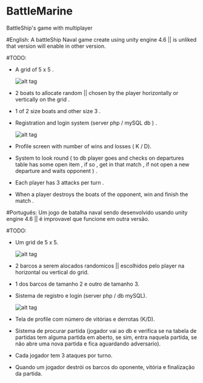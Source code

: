 # BattleMarine
BattleShip's game with multiplayer 

#English:
A battleShip Naval game create using unity engine 4.6 || is unliked that version will enable in other version.

#TODO:

- A grid of 5 x 5 .

    ![alt tag](http://imgur.com/l0dpBgz.png)

- 2 boats to allocate random || chosen by the player horizontally or vertically on the grid .

- 1 of 2 size boats and other size 3 .

- Registration and login system (server php / mySQL db ) .

  ![alt tag](http://imgur.com/SoDoBvN.png)

- Profile screen with number of wins and losses ( K / D).

- System to look round ( to db player goes and checks on departures table has some open item , if so , get in that match , if not open a new departure and waits opponent ) .

- Each player has 3 attacks per turn .

- When a player destroys the boats of the opponent, win and finish the match .

#Português:
Um jogo de batalha naval sendo desenvolvido usando unity engine 4.6 || é improvavel que funcione em outra versão.

#TODO:

- Um grid de 5 x 5.
  
  ![alt tag](http://imgur.com/l0dpBgz.png)
  
- 2 barcos a serem alocados randomicos || escolhidos pelo player na horizontal ou vertical do grid.

- 1 dos barcos de tamanho 2 e outro de tamanho 3.

- Sistema de registro e login (server php / db mySQL).

  ![alt tag](http://imgur.com/SoDoBvN.png)

- Tela de profile com número de vitórias e derrotas (K/D).

- Sistema de procurar partida (jogador vai ao db e verifica se na tabela de partidas tem alguma partida em aberto, se sim, entra naquela partida, se não abre uma nova partida e fica aguardando adversario).

- Cada jogador tem 3 ataques por turno.

- Quando um jogador destrói os barcos do oponente, vitória e finalização da partida.
